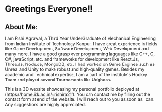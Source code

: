 # Greetings Everyone!!

## About Me:
I am Rishi Agrawal, a Third Year UnderGraduate of Mechanical Engineering from Indian Institute of Technology Kanpur. I have great experience in fields like Game Development, Software Development, Web Development and many more. I have a good grasp over programming lagguages like C++, C, C#, javaScript, etc. and frameworks for development like React.Js, Three.Js, Node.Js, MongoDB, etc. I had worked on Game Engines such as Unreal and Unity to make robust and high-quality games. Besides my academic and Technical expertise, I am a part of the institute's Hockey Team and played several Tournaments like Udghosh.

This is a 3D website showcasing my personal portfolio deployed at (https://home.iitk.ac.in/~rishira21/). You can contact me by filling out the contact form at end of the website. I will reach out to you as soon as I can. Any suggestions are highly appreciated.
